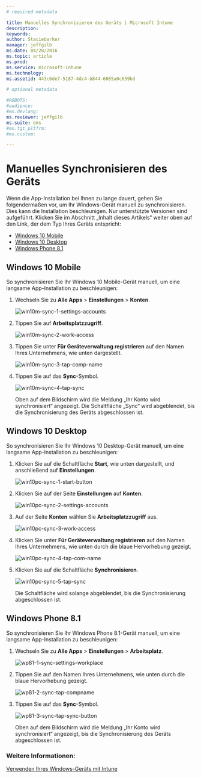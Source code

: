 ```yaml
---
# required metadata

title: Manuelles Synchronisieren des Geräts | Microsoft Intune
description:
keywords:
author: Staciebarker
manager: jeffgilb
ms.date: 04/28/2016
ms.topic: article
ms.prod:
ms.service: microsoft-intune
ms.technology:
ms.assetid: 443c6de7-5187-4dc4-b844-6085a0c659bd

# optional metadata

#ROBOTS:
#audience:
#ms.devlang:
ms.reviewer: jeffgilb
ms.suite: ems
#ms.tgt_pltfrm:
#ms.custom:

---
```



# Manuelles Synchronisieren des Geräts
Wenn die App-Installation bei Ihnen zu lange dauert, gehen Sie folgendermaßen vor, um Ihr Windows-Gerät manuell zu synchronisieren. Dies kann die Installation beschleunigen. Nur unterstützte Versionen sind aufgeführt. Klicken Sie im Abschnitt „Inhalt dieses Artikels“ weiter oben auf den Link, der dem Typ Ihres Geräts entspricht:

* [Windows 10 Mobile](#windows-10-mobile)
* [Windows 10 Desktop](#windows-10-desktop)
* [Windows Phone 8.1](#windows-phone-8-1)


## Windows 10 Mobile
So synchronisieren Sie Ihr Windows 10 Mobile-Gerät manuell, um eine langsame App-Installation zu beschleunigen:

1. Wechseln Sie zu **Alle Apps** > **Einstellungen** > **Konten**.

    ![win10m-sync-1-settings-accounts](./media/win10m-sync-1-settings-accounts.png)
    
2. Tippen Sie auf **Arbeitsplatzzugriff**.

    ![win10m-sync-2-work-access](./media/win10m-sync-2-work-access.png)
    
3. Tippen Sie unter **Für Geräteverwaltung registrieren** auf den Namen Ihres Unternehmens, wie unten dargestellt.

    ![win10m-sync-3-tap-comp-name](./media/win10m-sync-3-tap-comp-name.png)
    
4. Tippen Sie auf das **Sync**-Symbol.

    ![win10m-sync-4-tap-sync](./media/win10m-sync-4-tap-sync.png)
    
    Oben auf dem Bildschirm wird die Meldung „Ihr Konto wird synchronisiert“ angezeigt. Die Schaltfläche „Sync“ wird abgeblendet, bis die Synchronisierung des Geräts abgeschlossen ist.

## Windows 10 Desktop
So synchronisieren Sie Ihr Windows 10 Desktop-Gerät manuell, um eine langsame App-Installation zu beschleunigen:

1. Klicken Sie auf die Schaltfläche **Start**, wie unten dargestellt, und anschließend auf **Einstellungen**.

    ![win10pc-sync-1-start-button](./media/win10pc-sync-1-start-button.png)
    
2. Klicken Sie auf der Seite **Einstellungen** auf **Konten**.
 
    ![win10pc-sync-2-settings-accounts](./media/win10pc-sync-2-settings-accounts.png)
    
3. Auf der Seite **Konten** wählen Sie **Arbeitsplatzzugriff** aus.
    
    ![win10pc-sync-3-work-access](./media/win10pc-sync-3-work-access.png)
    
4. Klicken Sie unter **Für Geräteverwaltung registrieren** auf den Namen Ihres Unternehmens, wie unten durch die blaue Hervorhebung gezeigt.
    
    ![win10pc-sync-4-tap-com-name](./media/win10pc-sync-4-tap-com-name.png)
   
5. Klicken Sie auf die Schaltfläche **Synchronisieren**.
    
    ![win10pc-sync-5-tap-sync](./media/win10pc-sync-5-tap-sync.png)
   
   Die Schaltfläche wird solange abgeblendet, bis die Synchronisierung abgeschlossen ist.

## Windows Phone 8.1
So synchronisieren Sie Ihr Windows Phone 8.1-Gerät manuell, um eine langsame App-Installation zu beschleunigen:

1. Wechseln Sie zu **Alle Apps** > **Einstellungen** > **Arbeitsplatz**.

    ![wp81-1-sync-settings-workplace](./media/wp81-1-sync-settings-workplace.png)
    
2. Tippen Sie auf den Namen Ihres Unternehmens, wie unten durch die blaue Hervorhebung gezeigt.

    ![wp81-2-sync-tap-compname](./media/wp81-2-sync-tap-compname.png)
   
3. Tippen Sie auf das **Sync**-Symbol.

    ![wp81-3-sync-tap-sync-button](./media/wp81-3-sync-tap-sync-button.png)
    
   Oben auf dem Bildschirm wird die Meldung „Ihr Konto wird synchronisiert“ angezeigt, bis die Synchronisierung des Geräts abgeschlossen ist.


### Weitere Informationen:
[Verwenden Ihres Windows-Geräts mit Intune](using-your-windows-device-with-intune.md)


<!--HONumber=May16_HO3-->


